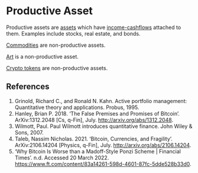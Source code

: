 # Productive Asset
Productive assets are [assets](assets.md) which have [income-cashflows](income-cashflows.md) attached to them. Examples include stocks, real estate, and bonds.

[Commodities](commodity.md) are non-productive assets.

[Art](art.md) is a non-productive asset.

[Crypto tokens](cryptoasset.md) are non-productive assets.

## References
1. Grinold, Richard C., and Ronald N. Kahn. Active portfolio management: Quantitative theory and applications. Probus, 1995.
1. Hanley, Brian P. 2018. ‘The False Premises and Promises of Bitcoin’. ArXiv:1312.2048 [Cs, q-Fin], July. http://arxiv.org/abs/1312.2048.
1. Wilmott, Paul. Paul Wilmott introduces quantitative finance. John Wiley & Sons, 2007.
1. Taleb, Nassim Nicholas. 2021. ‘Bitcoin, Currencies, and Fragility’. ArXiv:2106.14204 [Physics, q-Fin], July. http://arxiv.org/abs/2106.14204.
1. ‘Why Bitcoin Is Worse than a Madoff-Style Ponzi Scheme | Financial Times’. n.d. Accessed 20 March 2022. https://www.ft.com/content/83a14261-598d-4601-87fc-5dde528b33d0.